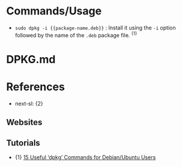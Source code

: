 # Commands/Usage

* `sudo dpkg -i {{package-name.deb}}` : Install it using the `-i` option followed by the name of the `.deb` package file. <sup>{1}</sup>

# DPKG.md

# References

* next-sl: {2}

## Websites

## Tutorials

* {1} [15 Useful ‘dpkg’ Commands for Debian/Ubuntu Users](https://www.tecmint.com/dpkg-command-examples/)
